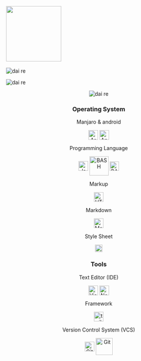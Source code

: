 
<img width="150px" src="https://img.shields.io/static/v1?label=Front-end&message=Dev&color=crimson&style=flat-square">
<br>

<br>
<img align="center" src="https://github-readme-streak-stats.herokuapp.com/?user=dai-re&" alt="dai re" />

![dai re](https://github-readme-stats.vercel.app/api?username=dai-re&theme=light&show_icons=true)

<center>

![dai re](https://github-readme-stats.vercel.app/api/top-langs/?username=dai-re&layout=compact)

</center>


<center>


### Operating System

Manjaro & android

  <img align="center" alt="Arch Linux" width="26px" src="https://upload.wikimedia.org/wikipedia/commons/3/3e/Manjaro-logo.svg" />

  <img align="center" alt="Android" width="26px" src="https://raw.githubusercontent.com/nihsx/icon/main/os/linux/android/android.svg" />

<br>

Programming Language

  <img align="center" alt="Javascript" width="26px" src="https://raw.githubusercontent.com/nihsx/icon/main/language/programming/javascript.svg" />

  <img align="center" alt="BASH" width="52px" src="https://raw.githubusercontent.com/nihsx/icon/main/language/programming/bash.svg" />
  
  <img align="center" alt="BASH" width="25px" src="https://upload.wikimedia.org/wikipedia/commons/c/c3/Python-logo-notext.svg" />

<br>

Markup
  

  <img align="center" alt="HTML" width="26px" src="https://raw.githubusercontent.com/nihsx/icon/main/language/programming/html.svg" />

<br>

Markdown


   <img align="center" alt="Markdown" width="26px" src="https://upload.wikimedia.org/wikipedia/commons/4/48/Markdown-mark.svg" />

<br>

Style Sheet

  <img align="center" alt="CSS" width="20px" src="https://raw.githubusercontent.com/nihsx/icon/main/language/programming/css.svg" />

<br>

### Tools

Text Editor (IDE)

  <img align="center" alt="Visual Studio Code" width="26px" src="https://raw.githubusercontent.com/nihsx/icon/main/tools/text-editor/vscode.svg" />


  <img align="center" alt="Neovim" width="26px" src="https://raw.githubusercontent.com/nihsx/icon/main/tools/text-editor/neovim.svg" />

<br>

Framework

  <a href="https://tailwind.com">
    <img align="center" alt="tailwind" width="26px" src="https://upload.wikimedia.org/wikipedia/commons/d/d5/Tailwind_CSS_Logo.svg" />
  </a>

<br>

Version Control System (VCS)

  <img align="center" alt="GitHub" width="26px" src="https://raw.githubusercontent.com/nihsx/icon/main/tools/version-control-system/github.png"/>

  <img align="center" alt="Git" width="46px" src="https://raw.githubusercontent.com/nihsx/icon/main/tools/version-control-system/git.svg" />
  
 </center>
